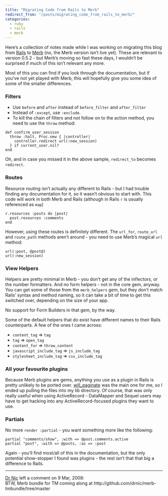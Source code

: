 ```yaml
---
title: "Migrating Code from Rails to Merb"
redirect_from: "/posts/migrating_code_from_rails_to_merb/"
categories:
  - ruby
  - rails
  - merb
---
```

Here’s a collection of notes made while I was working on migrating this
blog from [Rails](http://rubyonrails.com/) to
[Merb](http://merbivore.com/) (no, the Merb version isn’t live yet).
These are relevant to version 0.5.2 - but Merb’s moving so fast these
days, I wouldn’t be surprised if much of this isn’t relevant any more.

Most of this you can find if you look through the documentation, but if
you’ve not yet played with Merb, this will hopefully give you some idea
of some of the smaller differences.

### Filters

-   Use `before` and `after` instead of `before_filter` and
    `after_filter`
-   Instead of `:except`, use `:exclude`.
-   To kill the chain of filters and not follow on to the action method,
    you need to use the `throw` method:

<!-- -->

    def confirm_user_session
      throw :halt, Proc.new { |controller|
        controller.redirect url(:new_session)
      } if current_user.nil?
    end

Oh, and in case you missed it in the above sample, `redirect_to` becomes
`redirect`.

### Routes

Resource routing isn’t actually any different to Rails - but I had
trouble finding any documentation for it, so it wasn’t obvious to start
with. This code will work in both Merb and Rails (although in Rails `r`
is usually referenced as `map`)

    r.resources :posts do |post|
      post.resources :comments
    end

However, using these routes is definitely different. The `url_for`,
`route_url` and `route_path` methods aren’t around - you need to use
Merb’s magical `url` method:

    url(:post, @post@)
    url(:new_session)

### View Helpers

Helpers are pretty minimal in Merb - you don’t get any of the
inflectors, or the number formatters. And no form helpers - not in the
core gem, anyway. You can get some of those from the `merb_helpers` gem,
but they don’t match Rails’ syntax and method naming, so it can take a
bit of time to get this switched over, depending on the size of your
app.

No support for Form Builders in that gem, by the way.

Some of the default helpers that do exist have different names to their
Rails counterparts. A few of the ones I came across:

-   `content_tag` =&gt; `tag`
-   `tag` =&gt; `open_tag`
-   `content_for` =&gt; `throw_content`
-   `javascript_include_tag` =&gt; `js_include_tag`
-   `stylesheet_include_tag` =&gt; `css_include_tag`

### All your favourite plugins

Because Merb plugins are gems, anything you use as a plugin in Rails is
pretty unlikely to be ported over.
[will\_paginate](http://errtheblog.com/posts/56-im-paginating-again) was
the main one for me, so I ended up pulling the files into my lib
directory. Of course, that was only really useful when using
ActiveRecord - DataMapper and Sequel users may have to get hacking into
any ActiveRecord-focused plugins they want to use.

### Partials

No more `render :partial` - you want something more like the following:

    partial "comments/show", :with => @post.comments.active
    partial "post", :with => @posts, :as => :post

Again - you’ll find most/all of this in the documentation, but the only
potential show-stopper I found was plugins - the rest isn’t that that
big a difference to Rails.

------------------------------------------------------------------------

<div class="comments">
<div class="comment-author">
<a href="http://drnicwilliams.com">Dr Nic</a> left a comment on 9 Mar,
2008:</div>

<div class="comment" markdown="1">
BTW, Merb bundle for TM coming along at
http://github.com/drnic/merb-tmbundle/tree/master

</div>
</div>

